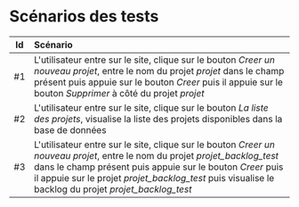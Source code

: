 # Scénarios des tests

| Id    | Scénario |
| :---: | :------- |
| #1    | L'utilisateur entre sur le site, clique sur le bouton *Creer un nouveau projet*, entre le nom du projet *projet* dans le champ présent puis appuie sur le bouton *Creer* puis il appuie sur le bouton *Supprimer* à côté du projet *projet* |
| #2    | L'utilisateur entre sur le site, clique sur le bouton *La liste des projets*, visualise la liste des projets disponibles dans la base de données |
| #3    | L'utilisateur entre sur le site, clique sur le bouton *Creer un nouveau projet*, entre le nom du projet *projet_backlog_test* dans le champ présent puis appuie sur le bouton *Creer* puis il appuie sur le projet *projet_backlog_test* puis visualise le backlog du projet *projet_backlog_test* |